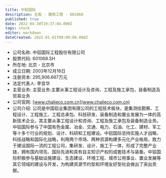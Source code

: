 ```yaml
---
title: 中铝国际
description: 主板 - 建筑工程 - 601068
published: true
date: 2022-04-30T19:37:04.000Z
tags: stock
editor: markdown
dateCreated: 2022-01-01T00:00:00.000Z
---
```


- 公司名称: 中铝国际工程股份有限公司
- 股票代码: 601068.SH
- 所在地: 北京 - 北京市
- 成立日期: 2003年12月16日
- 注册资本: 295,906.667万元
- 法定代表人: 李宜华
- 主营业务: 主营业务:主要从事工程设计及咨询，工程及施工承包，装备制造及贸易业务
- 公司官网: [www.chalieco.com.cn](www.chalieco.com.cn)
- 公司介绍: 公司是中国铝业集团有限公司的工程技术板块，是集测绘勘察、工程设计、工程施工、工程总承包、科技研发、装备制造和置业发展为一体的高新技术企业。其主要从事工程设计和咨询、工程及施工承包及装备制造业务。中铝国际参与了中国有色金属、冶金、交通、电力、石油、化工、建材、军工等十多个行业的规划、设计、科研和工程建设。中铝国际坚持实施人才战略、科技战略和国际化战略，利用两个市场、两种资源构建多元化产业格局，致力于建设国际一流的工程公司，集研发、设计、施工于一体，形成了完整产业链，拥有国内领先、国际先进和具有自主知识产权的成套技术与装备。中铝国际积极参与基础设施建设、生态建设、环境工程、城市公用事业、置业发展等其它领域的建设与开发，为构建资源节约型和环境友好型社会做出了突出贡献。


